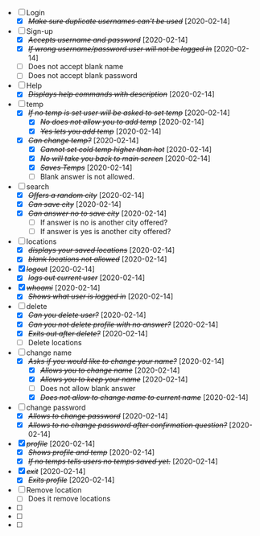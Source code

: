* [ ] Login
    * [X] ~~*Make sure duplicate usernames can't be used*~~ [2020-02-14]
* [ ] Sign-up
    * [X] ~~*Accepts username and password*~~ [2020-02-14]
    * [X] ~~*If wrong username/password user will not be logged in*~~ [2020-02-14] 
    * [ ] Does not accept blank name
    * [ ] Does not accept blank password
* [ ] Help
    * [X] ~~*Displays help commands with description*~~ [2020-02-14]
* [ ] temp
    * [X] ~~*If no temp is set user will be asked to set temp*~~ [2020-02-14]
        * [X] ~~*No does not allow you to add temp*~~ [2020-02-14]
        * [X] ~~*Yes lets you add temp*~~ [2020-02-14]
     * [X] ~~*Can change temp?*~~ [2020-02-14]
        * [X] ~~*Cannot set cold temp higher than hot*~~ [2020-02-14]
        * [X] ~~*No will take you back to main screen*~~ [2020-02-14]
        * [X] ~~*Saves Temps*~~ [2020-02-14]
        * [ ] Blank answer is not allowed.

* [ ] search
    * [X] ~~*Offers a random city*~~ [2020-02-14]
    * [X] ~~*Can save city*~~ [2020-02-14]
    * [X] ~~*Can answer no to save city*~~ [2020-02-14]
        * [ ] If answer is no is another city offered?
        * [ ] If answer is yes is another city offered?
* [ ] locations
    * [X] ~~*displays your saved locations*~~ [2020-02-14]
    * [X] ~~*blank locations not allowed*~~ [2020-02-14]
* [X] ~~*logout*~~ [2020-02-14]
    * [X] ~~*logs out current user*~~ [2020-02-14]
* [X] ~~*whoami*~~ [2020-02-14]
    * [X] ~~*Shows what user is logged in*~~ [2020-02-14]
* [ ] delete
    * [X] ~~*Can you delete user?*~~ [2020-02-14]
    * [X] ~~*Can you not delete profile with no answer?*~~ [2020-02-14]
    * [X] ~~*Exits out after delete?*~~ [2020-02-14]
    * [ ] Delete locations
* [ ] change name
    * [X] ~~*Asks if you would like to change your name?*~~ [2020-02-14]
        * [X] ~~*Allows you to change name*~~ [2020-02-14]
        * [X] ~~*Allows you to keep your name*~~ [2020-02-14]
        * [ ] Does not allow blank answer
        * [X] ~~*Does not allow to change name to current name*~~ [2020-02-14]
* [ ] change password
    * [X] ~~*Allows to change password*~~ [2020-02-14]
    * [X] ~~*Allows to no change password after confirmation question?*~~ [2020-02-14]
* [X] ~~*profile*~~ [2020-02-14]
    * [X] ~~*Shows profile and temp*~~ [2020-02-14]
    * [X] ~~*If no temps tells users no temps saved yet.*~~ [2020-02-14]
* [X] ~~*exit*~~ [2020-02-14]
    * [X] ~~*Exits profile*~~ [2020-02-14]
* [ ] Remove location
    * [ ] Does it remove locations 
* [ ] 
* [ ] 
* [ ] 